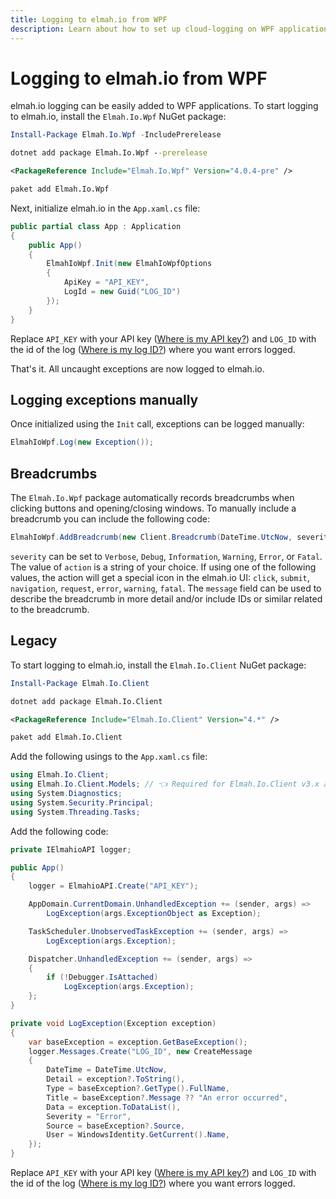 ```yaml
---
title: Logging to elmah.io from WPF
description: Learn about how to set up cloud-logging on WPF applications using elmah.io. Catch and log all errors happening on installations of your client.
---
```


# Logging to elmah.io from WPF

elmah.io logging can be easily added to WPF applications. To start logging to elmah.io, install the `Elmah.Io.Wpf` NuGet package:

```powershell fct_label="Package Manager"
Install-Package Elmah.Io.Wpf -IncludePrerelease
```
```cmd fct_label=".NET CLI"
dotnet add package Elmah.Io.Wpf --prerelease
```
```xml fct_label="PackageReference"
<PackageReference Include="Elmah.Io.Wpf" Version="4.0.4-pre" />
```
```xml fct_label="Paket CLI"
paket add Elmah.Io.Wpf
```

Next, initialize elmah.io in the `App.xaml.cs` file:

```csharp
public partial class App : Application
{
    public App()
    {
        ElmahIoWpf.Init(new ElmahIoWpfOptions
        {
            ApiKey = "API_KEY",
            LogId = new Guid("LOG_ID")
        });
    }
}
```

Replace `API_KEY` with your API key ([Where is my API key?](https://docs.elmah.io/where-is-my-api-key/)) and `LOG_ID` with the id of the log ([Where is my log ID?](https://docs.elmah.io/where-is-my-log-id/)) where you want errors logged.

That's it. All uncaught exceptions are now logged to elmah.io.

## Logging exceptions manually

Once initialized using the `Init` call, exceptions can be logged manually:

```csharp
ElmahIoWpf.Log(new Exception());
```

## Breadcrumbs

The `Elmah.Io.Wpf` package automatically records breadcrumbs when clicking buttons and opening/closing windows. To manually include a breadcrumb you can include the following code:

```csharp
ElmahIoWpf.AddBreadcrumb(new Client.Breadcrumb(DateTime.UtcNow, severity:"Information", action:"Save", message:"Record save"));
```

`severity` can be set to `Verbose`, `Debug`, `Information`, `Warning`, `Error`, or `Fatal`. The value of `action` is a string of your choice. If using one of the following values, the action will get a special icon in the elmah.io UI: `click`, `submit`, `navigation`, `request`, `error`, `warning`, `fatal`. The `message` field can be used to describe the breadcrumb in more detail and/or include IDs or similar related to the breadcrumb.

## Legacy

To start logging to elmah.io, install the `Elmah.Io.Client` NuGet package:

```powershell fct_label="Package Manager"
Install-Package Elmah.Io.Client
```
```cmd fct_label=".NET CLI"
dotnet add package Elmah.Io.Client
```
```xml fct_label="PackageReference"
<PackageReference Include="Elmah.Io.Client" Version="4.*" />
```
```xml fct_label="Paket CLI"
paket add Elmah.Io.Client
```

Add the following usings to the `App.xaml.cs` file:

```csharp
using Elmah.Io.Client;
using Elmah.Io.Client.Models; // 👈 Required for Elmah.Io.Client v3.x and lower only
using System.Diagnostics;
using System.Security.Principal;
using System.Threading.Tasks;
```

Add the following code:

```csharp
private IElmahioAPI logger;

public App()
{
    logger = ElmahioAPI.Create("API_KEY");

    AppDomain.CurrentDomain.UnhandledException += (sender, args) =>
        LogException(args.ExceptionObject as Exception);

    TaskScheduler.UnobservedTaskException += (sender, args) =>
        LogException(args.Exception);

    Dispatcher.UnhandledException += (sender, args) =>
    {
        if (!Debugger.IsAttached)
            LogException(args.Exception);
    };
}

private void LogException(Exception exception)
{
    var baseException = exception.GetBaseException();
    logger.Messages.Create("LOG_ID", new CreateMessage
    {
        DateTime = DateTime.UtcNow,
        Detail = exception?.ToString(),
        Type = baseException?.GetType().FullName,
        Title = baseException?.Message ?? "An error occurred",
        Data = exception.ToDataList(),
        Severity = "Error",
        Source = baseException?.Source,
        User = WindowsIdentity.GetCurrent().Name,
    });
}
```

Replace `API_KEY` with your API key ([Where is my API key?](https://docs.elmah.io/where-is-my-api-key/)) and `LOG_ID` with the id of the log ([Where is my log ID?](https://docs.elmah.io/where-is-my-log-id/)) where you want errors logged.